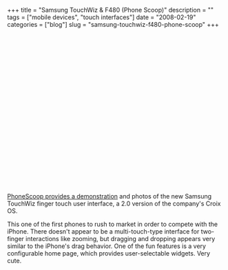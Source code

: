 +++
title = "Samsung TouchWiz & F480 (Phone Scoop)"
description = ""
tags = ["mobile devices", "touch interfaces"]
date = "2008-02-19"
categories = ["blog"]
slug = "samsung-touchwiz-f480-phone-scoop"
+++



  <div class="video">
<object><param name="movie" value="http://www.youtube.com/v/ZF9rcmX83yQ&amp;rel=1&amp;border=0"></param><param name="wmode" value="transparent"></param><embed src="http://www.youtube.com/v/ZF9rcmX83yQ&amp;rel=1&amp;border=0" type="application/x-shockwave-flash" wmode="transparent"width="425" height="355"></embed></object></div>
<p><a href="http://www.phonescoop.com/articles/article.php?a=182&amp;p=186">PhoneScoop provides a demonstration</a> and photos of the new Samsung TouchWiz finger touch user interface, a 2.0 version of the company's Croix OS. </p>
<p>This one of the first phones to rush to market in order to compete with the iPhone. There doesn't appear to be a multi-touch-type interface for two-finger interactions like zooming, but dragging and dropping appears very similar to the iPhone's drag behavior. One of the fun features is a very configurable home page, which provides user-selectable widgets. Very cute.</p>
    
  
